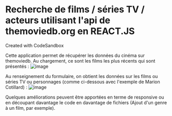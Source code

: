 # Recherche de films / séries TV / acteurs utilisant l'api de themoviedb.org en REACT.JS
Created with CodeSandbox

Cette application permet de récupérer les données du cinéma sur themoviedb.
Au chargement, ce sont les films les plus récents qui sont présentés : 
![image](https://github.com/damien1976/affichage_donnees_api_cinema_react-js/assets/46868436/dae2adda-c56e-48f9-a9b2-23695b7fed2a)

Au renseignement du formulaire, on obtient les données sur les films ou séries TV ou personnages (comme ci-dessous avec l'exemple de Marion Cotillard) : 
![image](https://github.com/damien1976/affichage_donnees_api_cinema_react-js/assets/46868436/1b817027-89a4-4cb0-8602-de895d3f9bb9)

Quelques améliorations peuvent être apportées en terme de responsive ou en découpant davantage le code en davantage de fichiers (Ajout d'un genre à un film, par exemple).  

